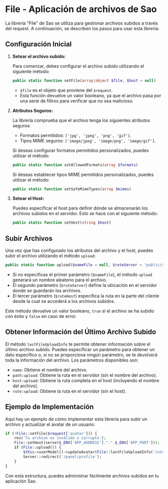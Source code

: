 # File - Aplicación de archivos de Sao

La librería "File" de Sao se utiliza para gestionar archivos subidos a través del request. A continuación, se describen los pasos para usar esta librería:

## Configuración Inicial

1. **Setear el archivo subido:**

   Para comenzar, debes configurar el archivo subido utilizando el siguiente método:

   ```php
   public static function setFile(array|object $file, $host = null)
   ```

   - `$file` es el objeto que proviene del `$request`.
   - Esta función devuelve un valor booleano, ya que el archivo pasa por una serie de filtros para verificar que no sea malicioso.

2. **Atributos Seguros:**

   La librería comprueba que el archivo tenga los siguientes atributos seguros:

   - Formatos permitidos: `['jpg', 'jpeg', 'png', 'gif']`.
   - Tipos MIME seguros: `['image/jpeg', 'image/png', 'image/gif']`.

   Si deseas configurar formatos permitidos personalizados, puedes utilizar el método:

   ```php
   public static function setAllowedFormats(array $formats)
   ```

   Si deseas establecer tipos MIME permitidos personalizados, puedes utilizar el método:

   ```php
   public static function setSafeMimeTypes(array $mimes)
   ```

3. **Setear el Host:**

   Puedes especificar el host para definir dónde se almacenarán los archivos subidos en el servidor. Esto se hace con el siguiente método:

   ```php
   public static function setHost(string $host)
   ```

## Subir Archivos

Una vez que has configurado los atributos del archivo y el host, puedes subir el archivo utilizando el método `upload`:

```php
public static function upload($nameFile = null, $ruteServer = 'public/uploads', $ruteHost = '/uploads')
```

- Si no especificas el primer parámetro (`$nameFile`), el método `upload` generará un nombre aleatorio para el archivo.
- El segundo parámetro (`$ruteServer`) define la ubicación en el servidor donde se guardarán los archivos.
- El tercer parámetro (`$ruteHost`) especifica la ruta en la parte del cliente desde la cual se accederá a los archivos subidos.

Este método devuelve un valor booleano, `true` si el archivo se ha subido con éxito y `false` en caso de error.

## Obtener Información del Último Archivo Subido

El método `lastFileUploadInfo` te permite obtener información sobre el último archivo subido. Puedes especificar un parámetro para obtener un dato específico o, si no se proporciona ningún parámetro, se te devolverá toda la información del archivo. Los parámetros disponibles son:

- `name`: Obtiene el nombre del archivo.
- `path:upload`: Obtiene la ruta en el servidor (sin el nombre del archivo).
- `host:upload`: Obtiene la ruta completa en el host (incluyendo el nombre del archivo).
- `rute:upload`: Obtiene la ruta en el servidor (sin el host).

## Ejemplo de Implementación

Aquí hay un ejemplo de cómo implementar esta librería para subir un archivo y actualizar el avatar de un usuario:

```php
if (!File::setFile($request['avatar'])) {
    res('Tu archivo es inválido o corrupto');
    File::setHost(serve($_ENV['APP_ADDRESS'].":".$_ENV['APP_PORT']));
    if (File::upload()) {
        $this->userModel()->updateAvatar(File::lastFileUploadInfo('rute:upload'), $idUser);
        Server::redirect('/panel/profile');
    }
}
```

Con esta estructura, puedes administrar fácilmente archivos subidos en tu aplicación Sao.